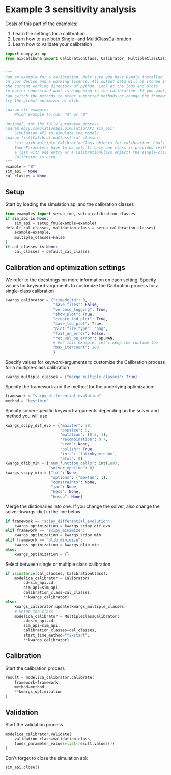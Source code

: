  # Example 3 sensitivity analysis
 Goals of this part of the examples:
 1. Learn the settings for a calibration
 2. Learn how to use both Single- and MultiClassCalibration
 3. Learn how to validate your calibration
```python
import numpy as np
from aixcalibuha import CalibrationClass, Calibrator, MultipleClassCalibrator


"""
Run an example for a calibration. Make sure you have Dymola installed
on your device and a working licence. All output data will be stored in
the current working directory of python. Look at the logs and plots
to better understand what is happening in the calibration. If you want, you
can switch the methods to other supported methods or change the framework and
try the global optimizer of dlib.

:param str example:
    Which example to run, "A" or "B"

Optional, for the fully automated process
:param ebcy.simulationapi.SimulationAPI sim_api:
    Simulation API to simulate the models
:param list[CalibrationClass] cal_classes:
    List with multiple CalibrationClass objects for calibration. Goals and
    TunerParameters have to be set. If only one class is provided (either
    a list with one entry or a CalibrationClass object) the single-class
    Calibrator is used.
"""
example = "B"
sim_api = None
cal_classes = None
```
 ## Setup
 Start by loading the simulation api and the calibration classes
```python
from examples import setup_fmu, setup_calibration_classes
if sim_api is None:
    sim_api = setup_fmu(example=example)
default_cal_classes, validation_class = setup_calibration_classes(
    example=example,
    multiple_classes=False
)
if cal_classes is None:
    cal_classes = default_cal_classes
```
 ## Calibration and optimization settings
 We refer to the docstrings on more information on each setting.
 Specify values for keyword-arguments to customize
 the Calibration process for a single-class calibration
```python
kwargs_calibrator = {"timedelta": 0,
                     "save_files": False,
                     "verbose_logging": True,
                     "show_plot": True,
                     "create_tsd_plot": True,
                     "save_tsd_plot": True,
                     "plot_file_type": "png",
                     "fail_on_error": False,
                     "ret_val_on_error": np.NAN,
                     # For this example, let's keep the runtime low
                     "max_itercount": 100
                     }
```
 Specify values for keyword-arguments to customize
 the Calibration process for a multiple-class calibration
```python
kwargs_multiple_classes = {"merge_multiple_classes": True}
```
 Specify the framework and the method for the underlying optimization:
```python
framework = "scipy_differential_evolution"
method = "best1bin"
```
 Specify solver-specific keyword-arguments depending on the solver and method you will use
```python
kwargs_scipy_dif_evo = {"maxiter": 30,
                        "popsize": 5,
                        "mutation": (0.5, 1),
                        "recombination": 0.7,
                        "seed": None,
                        "polish": True,
                        "init": 'latinhypercube',
                        "atol": 0}
kwargs_dlib_min = {"num_function_calls": int(1e9),
                   "solver_epsilon": 0}
kwargs_scipy_min = {"tol": None,
                    "options": {"maxfun": 1},
                    "constraints": None,
                    "jac": None,
                    "hess": None,
                    "hessp": None}
```
 Merge the dictionaries into one.
 If you change the solver, also change the solver-kwargs-dict in the line below
```python
if framework == "scipy_differential_evolution":
    kwargs_optimization = kwargs_scipy_dif_evo
elif framework == "scipy_minimize":
    kwargs_optimization = kwargs_scipy_min
elif framework == "dlib_minimize":
    kwargs_optimization = kwargs_dlib_min
else:
    kwargs_optimization = {}
```
 Select between single or multiple class calibration
```python
if isinstance(cal_classes, CalibrationClass):
    modelica_calibrator = Calibrator(
        cd=sim_api.cd,
        sim_api=sim_api,
        calibration_class=cal_classes,
        **kwargs_calibrator)
else:
    kwargs_calibrator.update(kwargs_multiple_classes)
    # Setup the class
    modelica_calibrator = MultipleClassCalibrator(
        cd=sim_api.cd,
        sim_api=sim_api,
        calibration_classes=cal_classes,
        start_time_method="fixstart",
        **kwargs_calibrator)
```
 ## Calibration
 Start the calibration process
```python
result = modelica_calibrator.calibrate(
    framework=framework,
    method=method,
    **kwargs_optimization
)
```
 ## Validation
 Start the validation process
```python
modelica_calibrator.validate(
    validation_class=validation_class,
    tuner_parameter_values=list(result.values())
)
```
 Don't forget to close the simulation api:
```python
sim_api.close()
```
